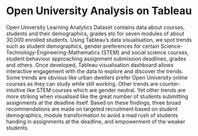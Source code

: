 # Open University Analysis on Tableau
 
Open University Learning Analytics Dataset contains data about courses, students and their demographics, grades etc for seven modules of about 30,000 enrolled students. Using Tableau’s data visualisation, we spot trends such as student demographics, gender preferences for certain Science-Technology-Engineering-Mathematics (STEM) and social science courses, student behaviour approaching assignment submission deadlines, grades and others. Once developed, Tableau visualisation dashboard allows interactive engagement with the data to explore and discover the trends. Some trends are obvious like urban dwellers prefer Open University online courses as they can study while still working. Other trends are counter-intuitive like STEM courses which are gender neutral.  Yet other trends are more striking when visualised like the great number of students submitting assignments at the deadline itself. Based on these findings, three broad recommendations are made on targeted recruitment based on student demographics, module transformation to avoid a mad rush of students handing in assignments at the deadline, and empowerment of the weaker students. 
